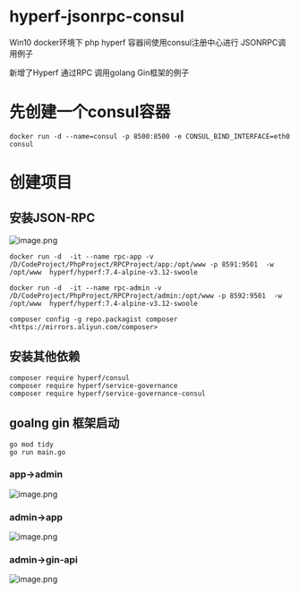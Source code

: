 # hyperf-jsonrpc-consul

Win10 docker环境下  php hyperf 容器间使用consul注册中心进行 JSONRPC调用例子

新增了Hyperf 通过RPC 调用golang Gin框架的例子

# 先创建一个consul容器
```
docker run -d --name=consul -p 8500:8500 -e CONSUL_BIND_INTERFACE=eth0 consul
```

# 创建项目

## 安装JSON-RPC
![image.png](https://p3-juejin.byteimg.com/tos-cn-i-k3u1fbpfcp/f248f2b4cf90499f9528dba04754d1b6~tplv-k3u1fbpfcp-watermark.image?)

```
docker run -d  -it --name rpc-app -v /D/CodeProject/PhpProject/RPCProject/app:/opt/www -p 8591:9501  -w /opt/www  hyperf/hyperf:7.4-alpine-v3.12-swoole
```
```
docker run -d  -it --name rpc-admin -v /D/CodeProject/PhpProject/RPCProject/admin:/opt/www -p 8592:9501  -w /opt/www  hyperf/hyperf:7.4-alpine-v3.12-swoole
```

```
composer config -g repo.packagist composer <https://mirrors.aliyun.com/composer>
```
## 安装其他依赖

```
composer require hyperf/consul
composer require hyperf/service-governance
composer require hyperf/service-governance-consul
```

## goalng gin 框架启动
```
go mod tidy
go run main.go
```

### app->admin
![image.png](https://p6-juejin.byteimg.com/tos-cn-i-k3u1fbpfcp/8496666e92ec4811897af824de2bceaa~tplv-k3u1fbpfcp-watermark.image?)
### admin->app
![image.png](https://p1-juejin.byteimg.com/tos-cn-i-k3u1fbpfcp/4eff50cfd95e4d8ca03ab3b0b233af9f~tplv-k3u1fbpfcp-watermark.image?)
### admin->gin-api
![image.png](https://p6-juejin.byteimg.com/tos-cn-i-k3u1fbpfcp/46203a7a2a2d4e28bbd6a578a40681c9~tplv-k3u1fbpfcp-watermark.image?)
